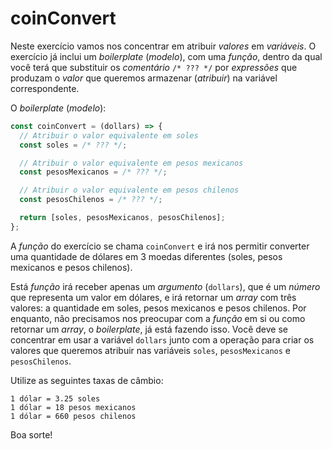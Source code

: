 # coinConvert

Neste exercício vamos nos concentrar em atribuir _valores_ em _variáveis_. O
exercício já inclui um _boilerplate_ (_modelo_), com uma _função_, dentro da qual
você terá que substituir os _comentário_ `/* ??? */` por _expressões_ que produzam
o _valor_ que queremos armazenar (_atribuir_) na variável correspondente.

O _boilerplate_ (_modelo_):

```js
const coinConvert = (dollars) => {
  // Atribuir o valor equivalente em soles
  const soles = /* ??? */;

  // Atribuir o valor equivalente em pesos mexicanos
  const pesosMexicanos = /* ??? */;

  // Atribuir o valor equivalente em pesos chilenos
  const pesosChilenos = /* ??? */;

  return [soles, pesosMexicanos, pesosChilenos];
};
```

A _função_ do exercício se chama `coinConvert` e irá nos permitir converter uma
quantidade de dólares em 3 moedas diferentes (soles, pesos mexicanos e pesos
chilenos).

Está _função_ irá receber apenas um _argumento_ (`dollars`), que é um _número_
que representa um valor em dólares, e irá retornar um _array_ com três valores: a
quantidade em soles, pesos mexicanos e pesos chilenos. Por enquanto, não
precisamos nos preocupar com a _função_ em si ou como retornar um _array_, o
_boilerplate_, já está fazendo isso. Você deve se concentrar em usar a variável
`dollars` junto com a operação para criar os valores que queremos atribuir nas
variáveis `soles`, `pesosMexicanos` e `pesosChilenos`.

Utilize as seguintes taxas de câmbio:

```text
1 dólar = 3.25 soles
1 dólar = 18 pesos mexicanos
1 dólar = 660 pesos chilenos
```

Boa sorte!
